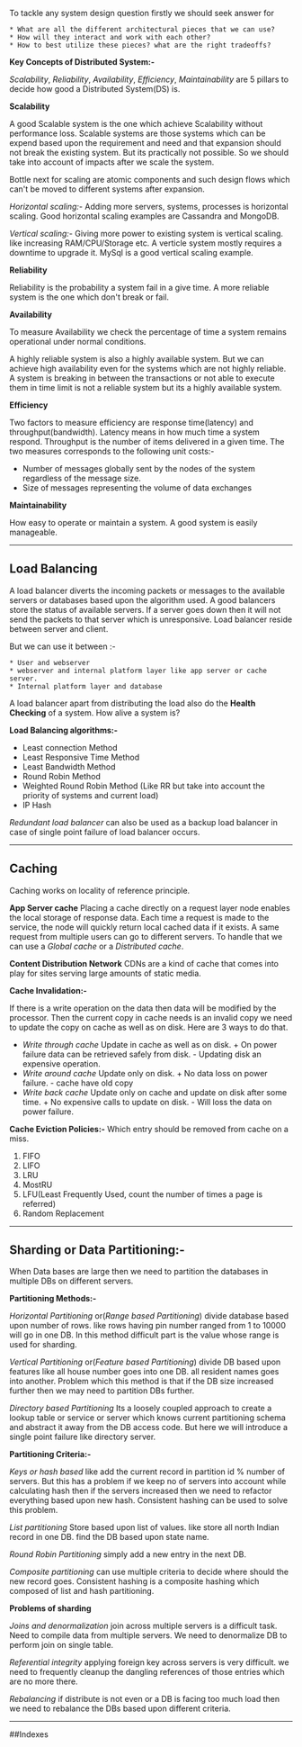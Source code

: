 To tackle any system design question firstly we should seek answer for

    * What are all the different architectural pieces that we can use?
    * How will they interact and work with each other?
    * How to best utilize these pieces? what are the right tradeoffs?

**Key Concepts of Distributed System:-**

_Scalability_, _Reliability_, _Availability_, _Efficiency_, _Maintainability_ are 5 pillars to decide how good a Distributed System(DS) is.

**Scalability**

A good Scalable system is the one which achieve Scalability without performance loss. Scalable systems are those systems which can be expend based upon the requirement and need and that expansion should not break the existing system. But its practically not possible. So we should take into account of impacts after we scale the system.

Bottle next for scaling are atomic components and such design flows which can't be moved to different systems after expansion.

_Horizontal scaling:-_ Adding more servers, systems, processes is horizontal scaling. Good horizontal scaling examples are Cassandra and MongoDB.

_Vertical scaling:-_ Giving more power to existing system is vertical scaling. like increasing RAM/CPU/Storage etc. A verticle system mostly requires a downtime to upgrade it. MySql is a good vertical scaling example.

**Reliability**

Reliability is the probability a system fail in a give time. A more reliable system is the one which don't break or fail.

**Availability**

To measure Availability we check the percentage of time a system remains operational under normal conditions.

A highly reliable system is also a highly available system. But we can achieve high availability even for the systems which are not highly reliable. A system is breaking in between the transactions or not able to execute them in time limit is not a reliable system but its a highly available system.

**Efficiency**

Two factors to measure efficiency are response time(latency) and throughput(bandwidth). Latency means in how much time a system respond. Throughput is the number of items delivered in a given time. The two measures corresponds to the following unit costs:-
* Number of messages globally sent by the nodes of the system regardless of the message size.
* Size of messages representing the volume of data exchanges

**Maintainability**

How easy to operate or maintain a system. A good system is easily manageable.

----
## Load Balancing
A load balancer diverts the incoming packets or messages to the available servers or databases based upon the algorithm used. A good balancers store the status of available servers. If a server goes down then it will not send the packets to that server which is unresponsive. Load balancer reside between server and client.

But we can use it between :-

    * User and webserver
    * webserver and internal platform layer like app server or cache server.
    * Internal platform layer and database

A load balancer apart from distributing the load also do the **Health Checking** of a system. How alive a system is?

**Load Balancing algorithms:-**

* Least connection Method
* Least Responsive Time Method
* Least Bandwidth Method
* Round Robin Method
* Weighted Round Robin Method (Like RR but take into account the priority of systems and current load)
* IP Hash

_Redundant load balancer_ can also be used as a backup load balancer in case of single point failure of load balancer occurs.

----
## Caching
Caching works on locality of reference principle.

**App Server cache** Placing a cache directly on a request layer node enables the local storage of response data. Each time a request is made to the service, the node will quickly return local cached data if it exists. A same request from multiple users can go to different servers. To handle that we can use a _Global cache_ or a _Distributed cache_.

**Content Distribution Network** CDNs are a kind of cache that comes into play for sites serving large amounts of static media.

**Cache Invalidation:-**

If there is a write operation on the data then data will be modified by the processor. Then the current copy in cache needs is an invalid copy we need to update the copy on cache as well as on disk. Here are 3 ways to do that.

* _Write through cache_ Update in cache as well as on disk. + On power failure data can be retrieved safely from disk. - Updating disk an expensive operation.
* _Write around cache_ Update only on disk. + No data loss on power failure. - cache have old copy
* _Write back cache_ Update only on cache and update on disk after some time. + No expensive calls to update on disk. - Will loss the data on power failure.

**Cache Eviction Policies:-**
Which entry should be removed from cache on a miss.

1. FIFO
2. LIFO
3. LRU
4. MostRU
5. LFU(Least Frequently Used, count the number of times a page is referred)
6. Random Replacement

----
## Sharding or Data Partitioning:-  
When Data bases are large then we need to partition the databases in multiple DBs on different servers.

**Partitioning Methods:-**

_Horizontal Partitioning_ or(_Range based Partitioning_) divide database based upon number of rows. like rows having pin number ranged from 1 to 10000 will go in one DB. In this method difficult part is the value whose range is used for sharding.

_Vertical Partitioning_ or(_Feature based Partitioning_) divide DB based upon features like all house number goes into one DB. all resident names goes into another. Problem which this method is that if the DB size increased further then we may need to partition DBs further.

_Directory based Partitioning_ Its a loosely coupled approach to create a lookup table or service or server which knows current partitioning schema and abstract it away from the DB access code. But here we will introduce a single point failure like directory server.

**Partitioning Criteria:-**

_Keys or hash based_ like add the current record in partition id % number of servers. But this has a problem if we keep no of servers into account while calculating hash then if the servers increased then we need to refactor everything based upon new hash. Consistent hashing can be used to solve this problem.

_List partitioning_ Store based upon list of values. like store all north Indian record in one DB. find the DB based upon state name.

_Round Robin Partitioning_ simply add a new entry in the next DB.

_Composite partitioning_ can use multiple criteria to decide where should the new record goes. Consistent hashing is a composite hashing which composed of list and hash partitioning.

**Problems of sharding**

_Joins and denormalization_ join across multiple servers is a difficult task. Need to compile data from multiple servers. We need to denormalize DB to perform join on single table.

_Referential integrity_ applying foreign key across servers is very difficult. we need to frequently cleanup the dangling references of those entries which are no more there.

_Rebalancing_ if distribute is not even or a DB is facing too much load then we need to rebalance the DBs based upon different criteria.

----
##Indexes
